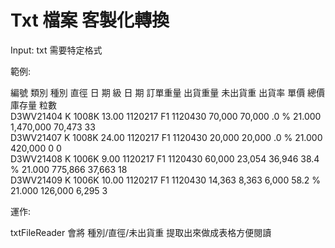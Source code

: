 # Txt 檔案 客製化轉換

Input: txt 需要特定格式

範例:

   編號       類別  種別       直徑  日   期  級 日   期   訂單重量   出貨重量   未出貨重   出貨率   單價    總價          庫存量   粒數 \
   D3WV21404 K  1008K      13.00 1120217 F1 1120430    70,000              70,000     .0 %  21.000   1,470,000     70,473   33 \
   D3WV21407 K  1008K      24.00 1120217 F1 1120430    20,000              20,000     .0 %  21.000     420,000          0    0 \
   D3WV21408 K  1006K       9.00 1120217 F1 1120430    60,000    23,054    36,946   38.4 %  21.000     775,866     37,663   18 \
   D3WV21409 K  1006K      10.00 1120217 F1 1120430    14,363     8,363     6,000   58.2 %  21.000     126,000      6,295    3 
   
運作:

txtFileReader 會將 種別/直徑/未出貨重 提取出來做成表格方便閱讀
